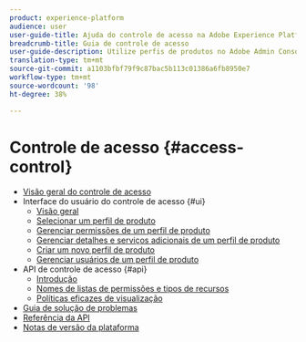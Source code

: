 ```yaml
---
product: experience-platform
audience: user
user-guide-title: Ajuda do controle de acesso na Adobe Experience Platform
breadcrumb-title: Guia de controle de acesso
user-guide-description: Utilize perfis de produtos no Adobe Admin Console para vincular usuários com permissões e sandboxes.
translation-type: tm+mt
source-git-commit: a1103bfbf79f9c87bac5b113c01386a6fb8950e7
workflow-type: tm+mt
source-wordcount: '98'
ht-degree: 38%

---
```



# Controle de acesso {#access-control}

* [Visão geral do controle de acesso](home.md)
* Interface do usuário do controle de acesso {#ui}
   * [Visão geral](ui/overview.md)
   * [Selecionar um perfil de produto](ui/browse.md)
   * [Gerenciar permissões de um perfil de produto](ui/permissions.md)
   * [Gerenciar detalhes e serviços adicionais de um perfil de produto](ui/details-and-services.md)
   * [Criar um novo perfil de produto](ui/create-profile.md)
   * [Gerenciar usuários de um perfil de produto](ui/users.md)
* API de controle de acesso {#api}
   * [Introdução](api/getting-started.md)
   * [Nomes de listas de permissões e tipos de recursos](api/permissions-and-resource-types.md)
   * [Políticas eficazes de visualização](api/effective-policies.md)
* [Guia de solução de problemas](troubleshooting-guide.md)
* [Referência da API](https://www.adobe.io/apis/experienceplatform/home/api-reference.html#!acpdr/swagger-specs/access-control.yaml)
* [Notas de versão da plataforma](https://www.adobe.com/go/platform-release-notes-en)